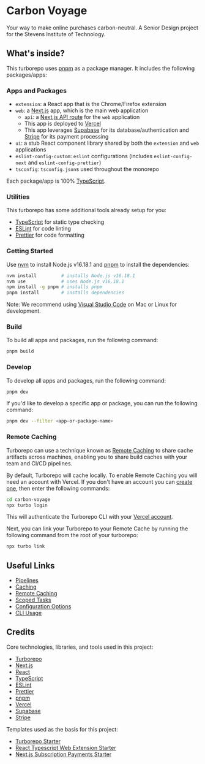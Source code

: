 # Carbon Voyage

Your way to make online purchases carbon-neutral. A Senior Design project for the Stevens Institute of Technology.

## What's inside?

This turborepo uses [pnpm](https://pnpm.io/) as a package manager. It includes the following packages/apps:

### Apps and Packages

- `extension`: a React app that is the Chrome/Firefox extension
- `web`: a [Next.js](https://nextjs.org) app, which is the main web application
  - `api`: a [Next.js API route](https://nextjs.org/docs/api-routes/introduction) for the `web` application
  - This app is deployed to [Vercel](https://vercel.com/)
  - This app leverages [Supabase](https://supabase.io/) for its database/authentication and [Stripe](https://stripe.com/) for its payment processing
- `ui`: a stub React component library shared by both the `extension` and `web` applications
- `eslint-config-custom`: `eslint` configurations (includes `eslint-config-next` and `eslint-config-prettier`)
- `tsconfig`: `tsconfig.json`s used throughout the monorepo

Each package/app is 100% [TypeScript](https://www.typescriptlang.org/).

### Utilities

This turborepo has some additional tools already setup for you:

- [TypeScript](https://www.typescriptlang.org/) for static type checking
- [ESLint](https://eslint.org/) for code linting
- [Prettier](https://prettier.io) for code formatting

### Getting Started

Use [nvm](https://github.com/nvm-sh/nvm) to install Node.js v16.18.1 and [pnpm](https://pnpm.io/) to install the dependencies:

```bash
nvm install         # installs Node.js v16.18.1
nvm use             # uses Node.js v16.18.1
npm install -g pnpm # installs pnpm
pnpm install        # installs dependencies
```

Note: We recommend using [Visual Studio Code](https://code.visualstudio.com/) on Mac or Linux for development.

### Build

To build all apps and packages, run the following command:

```bash
pnpm build
```

### Develop

To develop all apps and packages, run the following command:

```bash
pnpm dev
```

If you'd like to develop a specific app or package, you can run the following command:

```bash
pnpm dev --filter <app-or-package-name>
```

### Remote Caching

Turborepo can use a technique known as [Remote Caching](https://turborepo.org/docs/core-concepts/remote-caching) to share cache artifacts across machines, enabling you to share build caches with your team and CI/CD pipelines.

By default, Turborepo will cache locally. To enable Remote Caching you will need an account with Vercel. If you don't have an account you can [create one](https://vercel.com/signup), then enter the following commands:

```bash
cd carbon-voyage
npx turbo login
```

This will authenticate the Turborepo CLI with your [Vercel account](https://vercel.com/docs/concepts/personal-accounts/overview).

Next, you can link your Turborepo to your Remote Cache by running the following command from the root of your turborepo:

```bash
npx turbo link
```

## Useful Links

- [Pipelines](https://turborepo.org/docs/core-concepts/pipelines)
- [Caching](https://turborepo.org/docs/core-concepts/caching)
- [Remote Caching](https://turborepo.org/docs/core-concepts/remote-caching)
- [Scoped Tasks](https://turborepo.org/docs/core-concepts/scopes)
- [Configuration Options](https://turborepo.org/docs/reference/configuration)
- [CLI Usage](https://turborepo.org/docs/reference/command-line-reference)

## Credits

Core technologies, libraries, and tools used in this project:

- [Turborepo](https://turborepo.org/)
- [Next.js](https://nextjs.org/)
- [React](https://reactjs.org/)
- [TypeScript](https://www.typescriptlang.org/)
- [ESLint](https://eslint.org/)
- [Prettier](https://prettier.io)
- [pnpm](https://pnpm.io/)
- [Vercel](https://vercel.com/)
- [Supabase](https://supabase.io/)
- [Stripe](https://stripe.com/)

Templates used as the basis for this project:

- [Turborepo Starter](https://github.com/vercel/turbo/tree/main/examples/basic)
- [React Typescript Web Extension Starter](https://github.com/aeksco/react-typescript-web-extension-starter)
- [Next.js Subscription Payments Starter](https://github.com/vercel/nextjs-subscription-payments)
